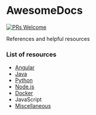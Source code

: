 # AwesomeDocs

[![PRs Welcome](https://img.shields.io/badge/PRs-welcome-brightgreen.svg?style=flat-square)](http://makeapullrequest.com)

References and helpful resources

### List of resources
* [Angular](angular.md)
* [Java](java.md)
* [Python](python.md)
* [Node.js](nodejs.md)
* [Docker](docker.md)
* JavaScript
* [Miscellaneous](misc.md)
